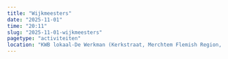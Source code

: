 ```yaml
---
title: "Wijkmeesters"
date: "2025-11-01"
time: "20:11"
slug: "2025-11-01-wijkmeesters"
pagetype: "activiteiten"
location: "KWB lokaal-De Werkman (Kerkstraat, Merchtem Flemish Region, Belgium)"
---
```





